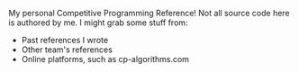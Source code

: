 My personal Competitive Programming Reference! Not all source code here is authored by me. I might grab some stuff from:
- Past references I wrote
- Other team's references
- Online platforms, such as cp-algorithms.com

